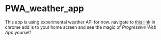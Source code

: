 # PWA_weather_app

This app is  using experimental weather API for now.
navigate to [this link](https://lakshitgoel.github.io/PWA_weather_app) in chrome add is to your home screen and 
see the magic of *Progressive Web App* yourself
